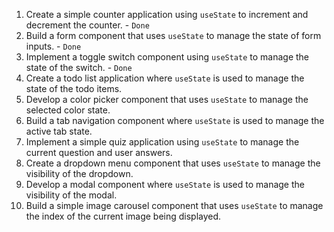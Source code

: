 1. Create a simple counter application using `useState` to increment and decrement the counter. - `Done`
2. Build a form component that uses `useState` to manage the state of form inputs. - `Done`
3. Implement a toggle switch component using `useState` to manage the state of the switch. - `Done`
4. Create a todo list application where `useState` is used to manage the state of the todo items.
5. Develop a color picker component that uses `useState` to manage the selected color state.
6. Build a tab navigation component where `useState` is used to manage the active tab state.
7. Implement a simple quiz application using `useState` to manage the current question and user answers.
8. Create a dropdown menu component that uses `useState` to manage the visibility of the dropdown.
9. Develop a modal component where `useState` is used to manage the visibility of the modal.
10. Build a simple image carousel component that uses `useState` to manage the index of the current image being displayed.
